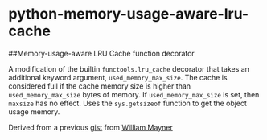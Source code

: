 # python-memory-usage-aware-lru-cache

##Memory-usage-aware LRU Cache function decorator

A modification of the builtin ``functools.lru_cache`` decorator that takes an
additional keyword argument, ``used_memory_max_size``. The cache is considered full
if the cache memory size is higher than ``used_memory_max_size`` bytes of memory.
If ``used_memory_max_size`` is set, then ``maxsize`` has no effect.
Uses the ``sys.getsizeof`` function to get the object usage memory.

Derived from a previous [gist](https://gist.github.com/wmayner/0245b7d9c329e498d42b) from [William Mayner](http://www.willmayner.com/)